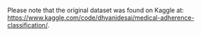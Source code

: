 Please note that the original dataset was found on Kaggle at: https://www.kaggle.com/code/dhyanidesai/medical-adherence-classification/. 
